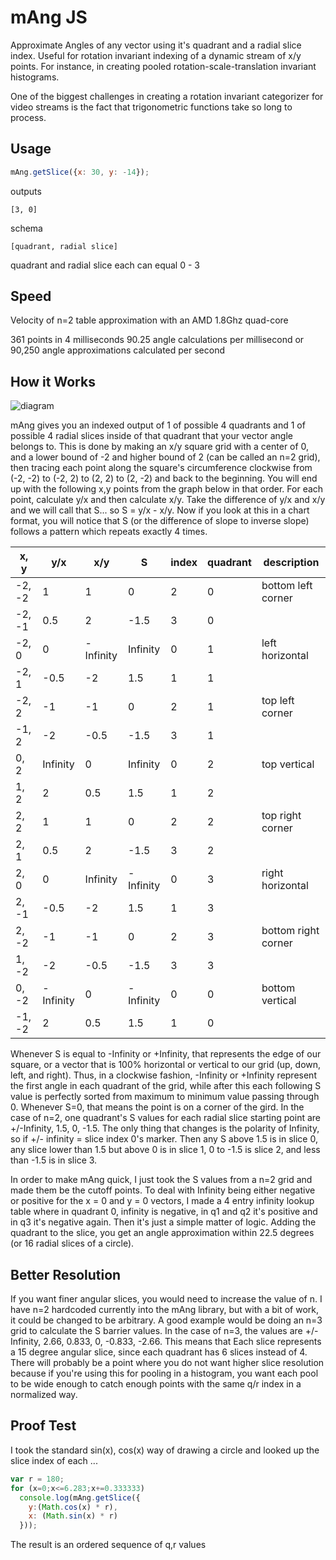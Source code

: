 # mAng JS

Approximate Angles of any vector using it's quadrant and a radial slice index.  Useful for rotation invariant indexing of a dynamic stream of x/y points. For instance, in creating pooled rotation-scale-translation invariant histograms.

One of the biggest challenges in creating a rotation invariant categorizer for video streams is the fact that trigonometric functions take so long to process.

## Usage

``` javascript
mAng.getSlice({x: 30, y: -14});
```

outputs
		
    [3, 0]
		
schema
		
    [quadrant, radial slice]
		
quadrant and radial slice each can equal 0 - 3

## Speed

Velocity of n=2 table approximation with an AMD 1.8Ghz quad-core

  361 points in 4 milliseconds
  90.25 angle calculations per millisecond
  or 90,250 angle approximations calculated per second

## How it Works

![diagram](https://i.imgur.com/IJbQsBL.png)

mAng gives you an indexed output of 1 of possible 4 quadrants and 1 of possible 4 radial slices inside of that quadrant that your vector angle belongs to.  This is done by making an x/y square grid with a center of 0, and a lower bound of -2 and higher bound of 2 (can be called an n=2 grid), then tracing each point along the square's circumference clockwise from (-2, -2) to (-2, 2) to (2, 2) to (2, -2) and back to the beginning.  You will end up with the following x,y points from the graph below in that order.  For each point, calculate y/x and then calculate x/y.  Take the difference of y/x and x/y and we will call that S... so S = y/x - x/y.  Now if you look at this in a chart format, you will notice that S (or the difference of slope to inverse slope) follows a pattern which repeats exactly 4 times.

| x, y | y/x | x/y | S | index | quadrant | description |
| --- | --- | --- | --- | --- | --- | --- |
| -2, -2 | 1 | 1 | 0 | 2 | 0 | bottom left corner |
| -2, -1 | 0.5 | 2 | -1.5 | 3 | 0 | |
| -2, 0 | 0 | -Infinity | Infinity | 0 | 1 | left horizontal |
| -2, 1 | -0.5 | -2 | 1.5 | 1 | 1 | |
| -2, 2 | -1 | -1 | 0 | 2 | 1 | top left corner |
| -1, 2 | -2 | -0.5 | -1.5 | 3 | 1 | |
| 0, 2 | Infinity | 0 | Infinity | 0 | 2 | top vertical |
| 1, 2 | 2 | 0.5 | 1.5 | 1 | 2 | |
| 2, 2 | 1 | 1 | 0 | 2 | 2 | top right corner |
| 2, 1 | 0.5 | 2 | -1.5 | 3 | 2 | | 
| 2, 0 | 0 | Infinity | -Infinity | 0 | 3 | right horizontal |
| 2, -1 | -0.5 | -2 | 1.5 | 1 | 3 | |
| 2, -2 | -1 | -1 | 0 | 2 | 3 | bottom right corner |
| 1, -2 | -2 | -0.5 | -1.5 | 3 | 3 | |
| 0, -2 | -Infinity | 0 | -Infinity | 0 | 0 | bottom vertical |
| -1, -2 | 2 | 0.5 | 1.5 | 1 | 0 | |

Whenever S is equal to -Infinity or +Infinity, that represents the edge of our square, or a vector that is 100% horizontal or vertical to our grid (up, down, left, and right).  Thus, in a clockwise fashion, -Infinity or +Infinity represent the first angle in each quadrant of the grid, while after this each following S value is perfectly sorted from maximum to minimum value passing through 0. Whenever S=0, that means the point is on a corner of the gird.  In the case of n=2, one quadrant's S values for each radial slice starting point are +/-Infinity, 1.5, 0, -1.5. The only thing that changes is the polarity of Infinity, so if +/- infinity = slice index 0's marker.  Then any S above 1.5 is in slice 0, any slice lower than 1.5 but above 0 is in slice 1, 0 to -1.5 is slice 2, and less than -1.5 is in slice 3.

In order to make mAng quick, I just took the S values from a n=2 grid and made them be the cutoff points.  To deal with Infinity being either negative or positive for the x = 0 and y = 0 vectors, I made a 4 entry infinity lookup table where in quadrant 0, infinity is negative, in q1 and q2 it's positive and in q3 it's negative again.  Then it's just a simple matter of logic.  Adding the quadrant to the slice, you get an angle approximation within 22.5 degrees (or 16 radial slices of a circle).

## Better Resolution

If you want finer angular slices, you would need to increase the value of n.  I have n=2 hardcoded currently into the mAng library, but with a bit of work, it could be changed to be arbitrary.  A good example would be doing an n=3 grid to calculate the S barrier values. In the case of n=3, the values are +/-Infinity, 2.66, 0.833, 0, -0.833, -2.66.  This means that Each slice represents a 15 degree angular slice, since each quadrant has 6 slices instead of 4.  There will probably be a point where you do not want higher slice resolution because if you're using this for pooling in a histogram, you want each pool to be wide enough to catch enough points with the same q/r index in a normalized way.

## Proof Test

I took the standard sin(x), cos(x) way of drawing a circle and looked up the slice index of each ...

``` javascript
var r = 180;
for (x=0;x<=6.283;x+=0.333333) 
  console.log(mAng.getSlice({
    y:(Math.cos(x) * r),
    x: (Math.sin(x) * r)
  }));
```
The result is an ordered sequence of q,r values

